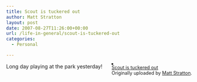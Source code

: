 ```yaml
---
title: Scout is tuckered out
author: Matt Stratton
layout: post
date: 2007-08-27T11:26:00+00:00
url: /life-in-general/scout-is-tuckered-out
categories:
  - Personal

---
```

<div style="float:right;margin-left:10px;margin-bottom:10px;">
  <a href="http://www.flickr.com/photos/mugsy/1250605592/" title="photo sharing"><img src="http://farm2.static.flickr.com/1097/1250605592_e648d61bca_m.jpg" alt="" style="border:solid 2px #000000;" /></a> <br /> <span style="font-size:.9em;margin-top:0;"> <a href="http://www.flickr.com/photos/mugsy/1250605592/">Scout is tuckered out</a> <br /> Originally uploaded by <a href="http://www.flickr.com/people/mugsy/">Matt Stratton</a>. </span>
</div>

Long day playing at the park yesterday!